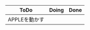 | ToDo               | Doing             | Done            |
| ------------------ | ------------------ | ------------------ |
|APPLEを動かす |

